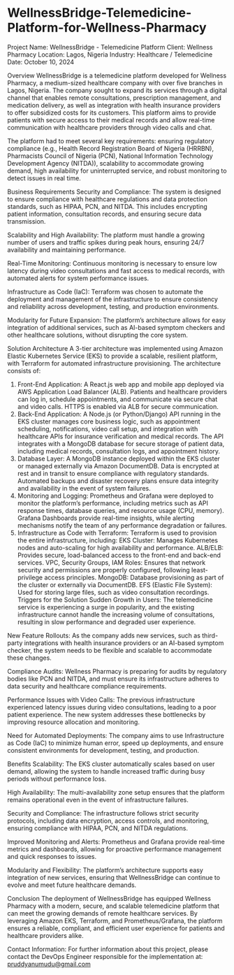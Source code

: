 # WellnessBridge-Telemedicine-Platform-for-Wellness-Pharmacy
Project Name: WellnessBridge - Telemedicine Platform
Client: Wellness Pharmacy
Location: Lagos, Nigeria
Industry: Healthcare / Telemedicine
Date: October 10, 2024

Overview
WellnessBridge is a telemedicine platform developed for Wellness Pharmacy, a medium-sized healthcare company with over five branches in Lagos, Nigeria. The company sought to expand its services through a digital channel that enables remote consultations, prescription management, and medication delivery, as well as integration with health insurance providers to offer subsidized costs for its customers. This platform aims to provide patients with secure access to their medical records and allow real-time communication with healthcare providers through video calls and chat.

The platform had to meet several key requirements: ensuring regulatory compliance (e.g., Health Record Registration Board of Nigeria (HRRBN), Pharmacists Council of Nigeria (PCN), National Information Technology Development Agency (NITDA)), scalability to accommodate growing demand, high availability for uninterrupted service, and robust monitoring to detect issues in real time.

Business Requirements
Security and Compliance:
The system is designed to ensure compliance with healthcare regulations and data protection standards, such as HIPAA, PCN, and NITDA. This includes encrypting patient information, consultation records, and ensuring secure data transmission.

Scalability and High Availability:
The platform must handle a growing number of users and traffic spikes during peak hours, ensuring 24/7 availability and maintaining performance.

Real-Time Monitoring:
Continuous monitoring is necessary to ensure low latency during video consultations and fast access to medical records, with automated alerts for system performance issues.

Infrastructure as Code (IaC):
Terraform was chosen to automate the deployment and management of the infrastructure to ensure consistency and reliability across development, testing, and production environments.

Modularity for Future Expansion:
The platform’s architecture allows for easy integration of additional services, such as AI-based symptom checkers and other healthcare solutions, without disrupting the core system.

Solution Architecture
A 3-tier architecture was implemented using Amazon Elastic Kubernetes Service (EKS) to provide a scalable, resilient platform, with Terraform for automated infrastructure provisioning. The architecture consists of:

1. Front-End Application:
A React.js web app and mobile app deployed via AWS Application Load Balancer (ALB).
Patients and healthcare providers can log in, schedule appointments, and communicate via secure chat and video calls.
HTTPS is enabled via ALB for secure communication.
2. Back-End Application:
A Node.js (or Python/Django) API running in the EKS cluster manages core business logic, such as appointment scheduling, notifications, video call setup, and integration with healthcare APIs for insurance verification and medical records.
The API integrates with a MongoDB database for secure storage of patient data, including medical records, consultation logs, and appointment history.
3. Database Layer:
A MongoDB instance deployed within the EKS cluster or managed externally via Amazon DocumentDB.
Data is encrypted at rest and in transit to ensure compliance with regulatory standards.
Automated backups and disaster recovery plans ensure data integrity and availability in the event of system failures.
4. Monitoring and Logging:
Prometheus and Grafana were deployed to monitor the platform’s performance, including metrics such as API response times, database queries, and resource usage (CPU, memory).
Grafana Dashboards provide real-time insights, while alerting mechanisms notify the team of any performance degradation or failures.
5. Infrastructure as Code with Terraform:
Terraform is used to provision the entire infrastructure, including:
EKS Cluster: Manages Kubernetes nodes and auto-scaling for high availability and performance.
ALB/ELB: Provides secure, load-balanced access to the front-end and back-end services.
VPC, Security Groups, IAM Roles: Ensures that network security and permissions are properly configured, following least-privilege access principles.
MongoDB: Database provisioning as part of the cluster or externally via DocumentDB.
EFS (Elastic File System): Used for storing large files, such as video consultation recordings.
Triggers for the Solution
Sudden Growth in Users:
The telemedicine service is experiencing a surge in popularity, and the existing infrastructure cannot handle the increasing volume of consultations, resulting in slow performance and degraded user experience.

New Feature Rollouts:
As the company adds new services, such as third-party integrations with health insurance providers or an AI-based symptom checker, the system needs to be flexible and scalable to accommodate these changes.

Compliance Audits:
Wellness Pharmacy is preparing for audits by regulatory bodies like PCN and NITDA, and must ensure its infrastructure adheres to data security and healthcare compliance requirements.

Performance Issues with Video Calls:
The previous infrastructure experienced latency issues during video consultations, leading to a poor patient experience. The new system addresses these bottlenecks by improving resource allocation and monitoring.

Need for Automated Deployments:
The company aims to use Infrastructure as Code (IaC) to minimize human error, speed up deployments, and ensure consistent environments for development, testing, and production.

Benefits
Scalability:
The EKS cluster automatically scales based on user demand, allowing the system to handle increased traffic during busy periods without performance loss.

High Availability:
The multi-availability zone setup ensures that the platform remains operational even in the event of infrastructure failures.

Security and Compliance:
The infrastructure follows strict security protocols, including data encryption, access controls, and monitoring, ensuring compliance with HIPAA, PCN, and NITDA regulations.

Improved Monitoring and Alerts:
Prometheus and Grafana provide real-time metrics and dashboards, allowing for proactive performance management and quick responses to issues.

Modularity and Flexibility:
The platform’s architecture supports easy integration of new services, ensuring that WellnessBridge can continue to evolve and meet future healthcare demands.

Conclusion
The deployment of WellnessBridge has equipped Wellness Pharmacy with a modern, secure, and scalable telemedicine platform that can meet the growing demands of remote healthcare services. By leveraging Amazon EKS, Terraform, and Prometheus/Grafana, the platform ensures a reliable, compliant, and efficient user experience for patients and healthcare providers alike.

Contact Information:
For further information about this project, please contact the DevOps Engineer responsible for the implementation at: pruddyanumudu@gmail.com
